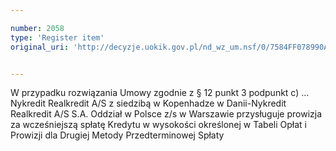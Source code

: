 ```yaml
---

number: 2058
type: 'Register item'
original_uri: 'http://decyzje.uokik.gov.pl/nd_wz_um.nsf/0/7584FF078990A29FC12577C3004462C1?OpenDocument'


---
```


W przypadku rozwiązania Umowy zgodnie z § 12 punkt 3 podpunkt c) … Nykredit Realkredit A/S z siedzibą w Kopenhadze w Danii-Nykredit Realkredit A/S S.A. Oddział w Polsce z/s w Warszawie przysługuje prowizja za wcześniejszą spłatę Kredytu w wysokości określonej w Tabeli Opłat i Prowizji dla Drugiej Metody Przedterminowej Spłaty
